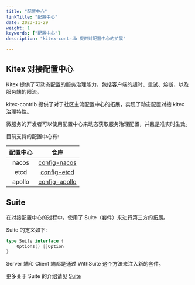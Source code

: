 ```yaml
---
title: "配置中心"
linkTitle: "配置中心"
date: 2023-11-29
weight: 1
keywords: ["配置中心"]
description: "kitex-contrib 提供对配置中心的扩展"

---
```


## Kitex 对接配置中心

Kitex 提供了可动态配置的服务治理能力，包括客户端的超时、重试、熔断，以及服务端的限流。

kitex-contrib 提供了对于社区主流配置中心的拓展，实现了动态配置对接 kitex 治理特性。

微服务的开发者可以使用配置中心来动态获取服务治理配置，并且是准实时生效。

目前支持的配置中心有:

|  配置中心  |                               仓库                                |
|:------:|:---------------------------------------------------------------:|
| nacos  |  [config-nacos](https://github.com/kitex-contrib/config-nacos)  |
|  etcd  |   [config-etcd](https://github.com/kitex-contrib/config-etcd)   |
| apollo | [config-apollo](https://github.com/kitex-contrib/config-apollo) |

## Suite

在对接配置中心的过程中，使用了 Suite（套件）来进行第三方的拓展。

Suite 的定义如下:
```go
type Suite interface {
    Options() []Option
}
```
Server 端和 Client 端都是通过 WithSuite 这个方法来注入新的套件。

更多关于 Suite 的介绍请见 [Suite](../../framework-exten/suite)
